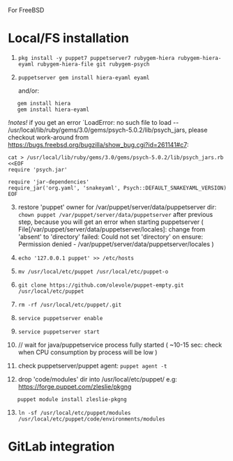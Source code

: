 For FreeBSD

# Local/FS installation

1) `pkg install -y puppet7 puppetserver7 rubygem-hiera rubygem-hiera-eyaml rubygem-hiera-file git rubygem-psych`
2) `puppetserver gem install hiera-eyaml eyaml`

   and/or:
```
   gem install hiera
   gem install hiera-eyaml
```

*!notes!* if you get an error `LoadError: no such file to load -- /usr/local/lib/ruby/gems/3.0/gems/psych-5.0.2/lib/psych_jars, please checkout work-around from https://bugs.freebsd.org/bugzilla/show_bug.cgi?id=261141#c7:
```
cat > /usr/local/lib/ruby/gems/3.0/gems/psych-5.0.2/lib/psych_jars.rb <<EOF
require 'psych.jar'

require 'jar-dependencies'
require_jar('org.yaml', 'snakeyaml', Psych::DEFAULT_SNAKEYAML_VERSION)
EOF
```
3) restore 'puppet' owner for /var/puppet/server/data/puppetserver dir: `chown puppet /var/puppet/server/data/puppetserver` after previous step, because you will get an error when starting puppetserver ( File[/var/puppet/server/data/puppetserver/locales]: change from 'absent' to 'directory' failed: Could not set 'directory' on ensure: Permission denied - /var/puppet/server/data/puppetserver/locales )

4) `echo '127.0.0.1 puppet' >> /etc/hosts`
5) `mv /usr/local/etc/puppet /usr/local/etc/puppet-o`
6) `git clone https://github.com/olevole/puppet-empty.git /usr/local/etc/puppet`
7) `rm -rf /usr/local/etc/puppet/.git`
8) `service puppetserver enable`
9) `service puppetserver start`
10) // wait for java/puppetservice process fully started ( ~10-15 sec: check when CPU consumption by process will be low )
11) check puppetserver/puppet agent: `puppet agent -t`
12) drop 'code/modules' dir into /usr/local/etc/puppet/ e.g: https://forge.puppet.com/zleslie/pkgng
``` 
   puppet module install zleslie-pkgng
```
13) `ln -sf /usr/local/etc/puppet/modules /usr/local/etc/puppet/code/environments/modules`

# GitLab integration
